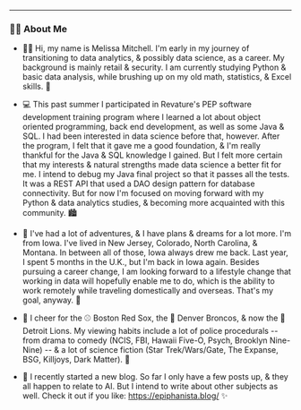---

### 👩‍💻 About Me

- 👩‍🚀 Hi, my name is Melissa Mitchell. I'm early in my journey of transitioning to data analytics, & possibly data science, as a career. My background is mainly retail & security. I am currently studying Python & basic data analysis, while brushing up on my old math, statistics, & Excel skills. 🧮

- 💻 This past summer I participated in Revature's PEP software development training program where I learned a lot about object oriented programming, back end development, as well as some Java & SQL. I had been interested in data science before that, however. After the program, I felt that it gave me a good foundation, & I'm really thankful for the Java & SQL knowledge I gained. But I felt more certain that my interests & natural strengths made data science a better fit for me. I intend to debug my Java final project so that it passes all the tests. It was a REST API that used a DAO design pattern for database connectivity. But for now I'm focused on moving forward with my Python & data analytics studies, & becoming more acquainted with this community. 🏙️

- 🎈 I've had a lot of adventures, & I have plans & dreams for a lot more. I'm from Iowa. I've lived in New Jersey, Colorado, North Carolina, & Montana. In between all of those, Iowa always drew me back. Last year, I spent 5 months in the U.K., but I'm back in Iowa again. Besides pursuing a career change, I am looking forward to a lifestyle change that working in data will hopefully enable me to do, which is the ability to work remotely while traveling domestically and overseas. That's my goal, anyway. 🌺

- 🎉 I cheer for the ⚾ Boston Red Sox, the 🏈 Denver Broncos, & now the 🦁 Detroit Lions. My viewing habits include a lot of police procedurals -- from drama to comedy (NCIS, FBI, Hawaii Five-O, Psych, Brooklyn Nine-Nine) -- & a lot of science fiction (Star Trek/Wars/Gate, The Expanse, BSG, Killjoys, Dark Matter). 🖖

- 🚀 I recently started a new blog. So far I only have a few posts up, & they all happen to relate to AI. But I intend to write about other subjects as well. Check it out if you like:
https://epiphanista.blog/ ✨
